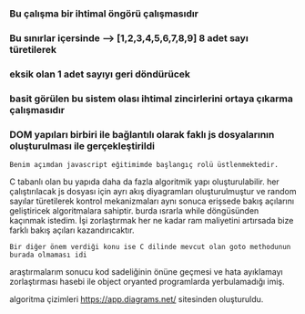 ### Bu çalışma bir ihtimal öngörü çalışmasıdır
### Bu sınırlar içersinde --> [1,2,3,4,5,6,7,8,9]  8 adet  sayı türetilerek
### eksik olan 1 adet sayıyı geri döndürücek
### basit görülen bu sistem olası ihtimal zincirlerini ortaya çıkarma çalışmasıdır
### DOM yapıları birbiri ile bağlantılı olarak faklı js dosyalarının oluşturulması ile gerçekleştirildi
    Benim açımdan javascript eğitimimde başlangıç rolü üstlenmektedir.
C tabanlı olan bu yapıda daha da fazla algoritmik yapı oluşturulabilir.
her çalıştırılacak js dosyası için ayrı akış diyagramları oluşturulmuştur ve 
random sayılar türetilerek kontrol mekanizmaları aynı sonuca erişsede bakış açılarını geliştiricek algoritmalara sahiptir.
burda ısrarla while döngüsünden kaçınmak istedim. İşi zorlaştırmak her ne kadar ram maliyetini artırsada bize farklı bakış açıları kazandırıcaktır.

    Bir diğer önem verdiği konu ise C dilinde mevcut olan goto methodunun burada olmaması idi 
araştırmalarım sonucu kod sadeliğinin önüne geçmesi ve hata ayıklamayı zorlaştırması hasebi ile object oryanted programlarda yerbulamadığı imiş.

algoritma çizimleri  https://app.diagrams.net/ sitesinden oluşturuldu.

